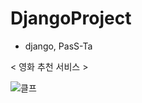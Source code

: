 # DjangoProject

- django, PasS-Ta

< 영화 추천 서비스 > 

![클프](![image](https://user-images.githubusercontent.com/71435571/174452197-5f531d1a-1fe9-49e1-b71f-51e36edc7af7.png))
